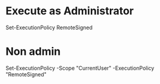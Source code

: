 # Execute as Administrator
Set-ExecutionPolicy RemoteSigned 

# Non admin
Set-ExecutionPolicy -Scope "CurrentUser" -ExecutionPolicy "RemoteSigned"

